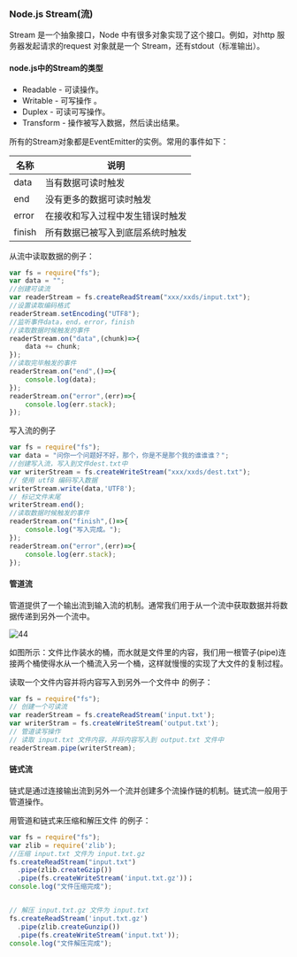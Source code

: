 ### Node.js Stream(流)

Stream 是一个抽象接口，Node 中有很多对象实现了这个接口。例如，对http 服务器发起请求的request 对象就是一个 Stream，还有stdout（标准输出）。 

#### node.js中的Stream的类型

- Readable - 可读操作。 
- Writable - 可写操作 。
- Duplex - 可读可写操作。
- Transform - 操作被写入数据，然后读出结果。 

所有的Stream对象都是EventEmitter的实例。常用的事件如下：

| 名称   | 说明                             |
| ------ | -------------------------------- |
| data   | 当有数据可读时触发               |
| end    | 没有更多的数据可读时触发         |
| error  | 在接收和写入过程中发生错误时触发 |
| finish | 所有数据已被写入到底层系统时触发 |



从流中读取数据的例子：

```js
var fs = require("fs");
var data = "";
//创建可读流
var readerStream = fs.createReadStream("xxx/xxds/input.txt");
//设置读取编码格式
readerStream.setEncoding("UTF8");
//监听事件data，end，error，finish
//读取数据时候触发的事件
readerStream.on("data",(chunk)=>{
    data += chunk;
});
//读取完毕触发的事件
readerStream.on("end",()=>{
    console.log(data);
});
readerStream.on("error",(err)=>{
    console.log(err.stack);
});
```

写入流的例子

```js
var fs = require("fs");
var data = "问你一个问题好不好，那个，你是不是那个我的谁谁谁？";
//创建写入流，写入到文件dest.txt中
var writerStream = fs.createWriteStream("xxx/xxds/dest.txt");
// 使用 utf8 编码写入数据
writerStream.write(data,'UTF8');
// 标记文件末尾
writerStream.end();
//读取数据时候触发的事件
readerStream.on("finish",()=>{
    console.log("写入完成。");
});
readerStream.on("error",(err)=>{
    console.log(err.stack);
});
```

#### 管道流

管道提供了一个输出流到输入流的机制。通常我们用于从一个流中获取数据并将数据传递到另外一个流中。 

![44](https://github.com/LQ55/notes/blob/master/%E4%BB%93%E5%BA%93%E5%9B%BE%E5%BA%93/44.png)

如图所示：文件比作装水的桶，而水就是文件里的内容，我们用一根管子(pipe)连接两个桶使得水从一个桶流入另一个桶，这样就慢慢的实现了大文件的复制过程。 

读取一个文件内容并将内容写入到另外一个文件中 的例子：

```js
var fs = require("fs");
// 创建一个可读流
var readerStream = fs.createReadStream('input.txt');
var writerStram = fs.createWriteStream('output.txt');
// 管道读写操作
// 读取 input.txt 文件内容，并将内容写入到 output.txt 文件中
readerStream.pipe(writerStream);
```

#### 链式流

链式是通过连接输出流到另外一个流并创建多个流操作链的机制。链式流一般用于管道操作。 

用管道和链式来压缩和解压文件 的例子：

```js
var fs = require("fs");
var zlib = require('zlib');
//压缩 input.txt 文件为 input.txt.gz
fs.createReadStream("input.txt")
  .pipe(zlib.createGzip())
  .pipe(fs.createWriteStream('input.txt.gz'))；
console.log("文件压缩完成");


// 解压 input.txt.gz 文件为 input.txt
fs.createReadStream('input.txt.gz')
  .pipe(zlib.createGunzip())
  .pipe(fs.createWriteStream('input.txt'));
console.log("文件解压完成");
```

